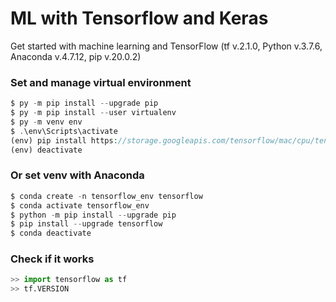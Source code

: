 # ML with Tensorflow and Keras
Get started with machine learning and TensorFlow (tf v.2.1.0, Python v.3.7.6, Anaconda v.4.7.12, pip v.20.0.2)

### Set and manage virtual environment

```php
$ py -m pip install --upgrade pip
$ py -m pip install --user virtualenv
$ py -m venv env
$ .\env\Scripts\activate
(env) pip install https://storage.googleapis.com/tensorflow/mac/cpu/tensorflow-1.8.0-py3-none-any.whl
(env) deactivate
```
### Or set venv with Anaconda

```php
$ conda create -n tensorflow_env tensorflow
$ conda activate tensorflow_env
$ python -m pip install --upgrade pip
$ pip install --upgrade tensorflow
$ conda deactivate
```

### Check if it works
```python
>> import tensorflow as tf
>> tf.VERSION
```
